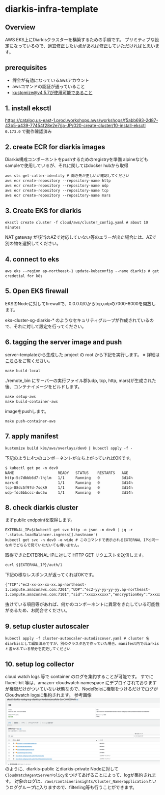 # diarkis-infra-template

## Overview

AWS EKS上にDiarkisクラスターを構築するための手順です。
プリミティブな設定になっているので、適宜修正したい点があれば修正していただければと思います。

## prerequisites

- 課金が有効になっているawsアカウント
- awsコマンドの認証が通っていること
- kustomize@v4.5.7が使用可能であること

## 1. install eksctl

https://catalog.us-east-1.prod.workshops.aws/workshops/f5abb693-2d87-43b5-a439-77454f28e2e7/ja-JP/020-create-cluster/10-install-eksctl
`0.173.0` で動作確認済み

## 2. create ECR for diarkis images

Diarkis構成コンポーネントをpushするためのregistryを準備
alpineなどもsampleで使用しているが、それに関してはdocker hubから取得

```
aws sts get-caller-identity # 向き先が正しいか確認してください
aws ecr create-repository --repository-name http
aws ecr create-repository --repository-name udp
aws ecr create-repository --repository-name tcp
aws ecr create-repository --repository-name mars
```

## 3. Create EKS for diarkis

```
eksctl create cluster -f cloud/aws/cluster_config.yaml # about 10 minutes
```

NAT gateway が該当のAZで対応していない等のエラーが出た場合には、AZで別の物を選択してください。

## 4. connect to eks

```
aws eks --region ap-northeast-1 update-kubeconfig --name diarkis # get credetial for k8s
```

## 5. Open EKS firewall

EKSのNodeに対してfirewallで、0.0.0.0/0からtcp,udpの7000-8000を開放します。

eks-cluster-sg-diarkis-* のようなセキュリティグループが作成されているので、それに対して設定を行ってください。

## 6. tagging the server image and push

server-templateから生成した project の root から下記を実行します。
※ 詳細は[こちら](https://help.diarkis.io/ja/running-diarkis-server-on-local)をご覧ください。

```
make build-local
```

./remote_bin にサーバーの実行ファイル郡(udp, tcp, http, mars)が生成された後、コンテナイメージをビルドします。

```
make setup-aws
make build-container-aws
```

imageをpushします。

```
make push-container-aws
```

## 7. apply manifest

```
kustomize build k8s/aws/overlays/dev0 | kubectl apply -f -
```

下記のように4つのコンポーネントが立ち上がっていればOKです。

```
$ kubectl get po -n dev0
NAME                    READY   STATUS    RESTARTS   AGE
http-5c7dbbb6d7-lhjlm   1/1     Running   0          3d14h
mars-0                  1/1     Running   0          3d14h
tcp-88dc5f97d-7sqk9     1/1     Running   0          3d14h
udp-fdc6bbccc-dwc5w     1/1     Running   0          3d14h
```

## 8. check diarkis cluster

まずpublic endpointを取得します。

```
EXTERNAL_IP=$(kubectl get svc http -o json -n dev0 | jq -r '.status.loadBalancer.ingress[].hostname')
kubectl get svc -n dev0 -o wide # このコマンドで表示されるEXTERNAL IPと同一なのでどちらで見ていただいても構いません。
```

取得できたEXTERNAL-IPに対して HTTP GET リクエストを送信します。

```
curl ${EXTERNAL_IP}/auth/1
```

下記の様なレスポンスが返ってくればOKです。

```
{"TCP":"ec2-xx-xx-xx-xx.ap-northeast-1.compute.amazonaws.com:7201","UDP":"ec2-yy-yy-yy-yy.ap-northeast-1.compute.amazonaws.com:7101","sid":"xxxxxxxxxx","encryptionKey":"xxxxxxxxxx","encryptionIV":"xxxxxxxxxx","encryptionMacKey":"xxxxxxxxxx"}
```

抜けている項目等があれば、何かのコンポーネントに異常をきたしている可能性があるため、お問合せください。

## 9. setup cluster autoscaler

```
kubectl apply -f cluster-autoscaler-autodiscover.yaml # cluster 名diarkisとして編集済みですが、別のクラスタ名で作っていた場合、manifest内でdiarkisと書かれている部分を変更してください
```

## 10. setup log collector

cloud watch logs 等で container のログを集約することが可能です。
すでにfluent-bit 等は、amazon-cloudwatch namespace にデプロイされておりますが権限だけがついていない状態なので、NodeRoleに権限をつけるだけでログがCloudwatch logsに集約されます。
参考画像![NodeInstanceRole](img/NodeInstanceRole.png)のように、diarkis-public とdiarkis-private Nodeに対して`CloudWatchAgentServerPolicy`をつけてあげることによって、logが集約されます。
対象のログは、`/aws/containerinsights/Cluster_Name/application`というロググループに入りますので、filterling等も行うことができます。
